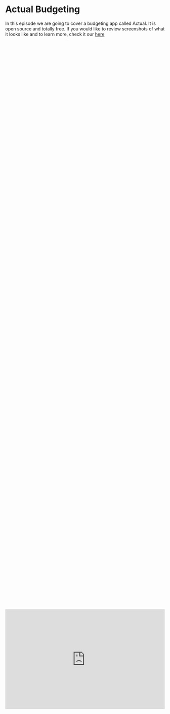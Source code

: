 # Actual Budgeting

In this episode we are going to cover a budgeting app called Actual. It is open source and totally free. If you would like to review screenshots of what it looks like and to learn more, check it our [here](https://actualbudget.org/docs/tour/user-interface)

<div style="display: flex; justify-content: center; align-items: center; height: 100%;">
    <iframe width="560" height="315" src="https://www.youtube.com/embed/Y3viBQ8TR0Q?si=rnHTrnmsJBBt7CEC" frameborder="0" allow="accelerometer; autoplay; clipboard-write; encrypted-media; gyroscope; picture-in-picture" allowfullscreen></iframe>
</div>
## Prerequisites

You will need to have some way of forcing HTTPS for this application to work. If you are following our homelab series, you would have already set up the Nginx Proxy Manager and that is what we are using in this video. If you need to install that first, follow our tutorial [here](https://www.learntohomelab.com/homelabseries/EP26_nginxproxymanagerssl/)

## Install Docker/Docker Compose

First thing we need to do is install docker and docker compose.

We will be following the documentation found [here](https://docs.docker.com/engine/install/ubuntu/)

See the following commands to install Docker:

Run the following command to uninstall all conflicting packages:

```
for pkg in docker.io docker-doc docker-compose docker-compose-v2 podman-docker containerd runc; do sudo apt-get remove $pkg; done
```

Set up Docker's `apt` repository.

```
# Add Docker's official GPG key:
sudo apt-get update
sudo apt-get install ca-certificates curl
sudo install -m 0755 -d /etc/apt/keyrings
sudo curl -fsSL https://download.docker.com/linux/ubuntu/gpg -o /etc/apt/keyrings/docker.asc
sudo chmod a+r /etc/apt/keyrings/docker.asc

# Add the repository to Apt sources:
echo \
  "deb [arch=$(dpkg --print-architecture) signed-by=/etc/apt/keyrings/docker.asc] https://download.docker.com/linux/ubuntu \
  $(. /etc/os-release && echo "${UBUNTU_CODENAME:-$VERSION_CODENAME}") stable" | \
  sudo tee /etc/apt/sources.list.d/docker.list > /dev/null
sudo apt-get update
```

Install the Docker packages.

```
sudo apt-get install docker-ce docker-ce-cli containerd.io docker-buildx-plugin docker-compose-plugin
```

Verify that the installation is successful by running the `hello-world` image:

```
sudo docker run hello-world
```

Verify the compose version:

```
docker compose version
```

## Create a compose file

To use Docker Compose, you need to create a `compose.yaml` which will hold the configuration for running the Vaultwarden container.

```
nano compose.yml
```

Then you paste the following configuration:

```
services:
  actual_server:
    image: docker.io/actualbudget/actual-server:latest
    ports:
      # This line makes Actual available at port 5006 of the device you run the server on,
      # i.e. http://localhost:5006. You can change the first number to change the port, if you want.
      - '5006:5006'
    volumes:
      # Change './actual-data' below to the path to the folder you want Actual to store its data in on your server.
      # '/data' is the path Actual will look for its files in by default, so leave that as-is.
      - ./actual-data:/data
    healthcheck:
      # Enable health check for the instance
      test: ['CMD-SHELL', 'node src/scripts/health-check.js']
      interval: 60s
      timeout: 10s
      retries: 3
      start_period: 20s
    restart: unless-stopped
```

Start the Docker Compose file with (the -d runs it in the background so you can still use your CLI:)

```
docker compose up -d
```

Grab the IP address of the machine with the following command:

```
ip a
```

Now navigate to your browser and type the following in to go to Actual:

If you do not know your server IP you can type _ip a_ into the cli to find it.

```
 http://localhost:5006
```

## Force HTTPS with Nginx Proxy Manager

Next thing you will need to do is login to your Nginx Proxy Manager and add Actual to it. If you are unsure how to do this, you can follow our video on how to do that [here](https://www.learntohomelab.com/homelabseries/EP26_nginxproxymanagerssl/)

## Login to Actual

Actual will only require a password to login. You can start fresh or video demo, I would recommend you view the demo to get started faster.

## How to Budget with Acutal

If you would like to read more on how to budget with Actual and understand its concepts to budgeting, that can be found [here](https://actualbudget.org/docs/budgeting/)

## Importing Bank Transactions

Instead of importing all your transactions you can setup a connection to SimpleFIN Bridge for American users which can be found [here](https://beta-bridge.simplefin.org/) and only 15 USD per year.

For our European viewers you can use GoCardless which you can learn more about [here](https://actualbudget.org/docs/advanced/bank-sync/)

## Using Credit Cards

Many people including me get confused on how to use a credit card with a budgeting app, that is why I wanted to make a specific section covering this topic. I will also cover how to do this in future videos. You can find how to use your credit card with your budget [here](https://actualbudget.org/docs/budgeting/credit-cards/)

## Updating Actual

To update actual you can do it with the following commands:

To check what version you are on and see the uptime you can do:

```
docker compose ps
```

To pull the latest you can do

```
docker compose pull
```

Then to recreate and start the container you can do

```
docker compose up -d
```

## How to use Actual

First thing, DO NOT OVERCOMPLICATE. You NEED obvious categories. The more categories you have, the easier it is to make balancing your budget impossible! Also, set up all your categories first!

Remember, we should not create a category for each item. I will give you an example: You will not have a category called mortgage, to then just pay your mortgage. That complicates things and makes projections for future months harder. You will take all recurring bills and slap them in the SAME category. At the end of the day, the bills themselves don’t matter; what matters is knowing you have 3K in bills and need 3K in income to zero out that category. Give each dollar a job, paying off something.

### Paying Credit Card Transactions

Many people ask how to categorize credit card payoff transactions (moving money from your checking account to pay off your credit card balance). We simply create a new group called “Credit Card Payments” and assign those transactions there.

As for the line item of what you bought on the credit card, this is still set to the category, food, bills, etc.

### Bought and returned goods

To keep your balance sheet accurate, you may buy something, then categorize it. Well, a few weeks or days go by, and you return it, you may add that money as income, right? Wrong, you will add that item to the same category as your initial purchase, which will equal out your balance sheet between categories and keep your account correct.